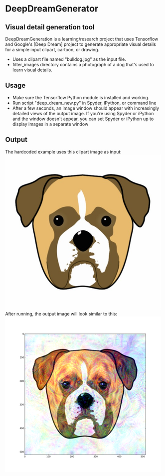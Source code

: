 # DeepDreamGenerator
## Visual detail generation tool

DeepDreamGeneration is a learning/research project that uses Tensorflow and Google's [Deep Dream] project to generate appropriate visual details for a simple input clipart, cartoon, or drawing.

- Uses a clipart file named "bulldog.jpg" as the input file.
- filter_images directory contains a photograph of a dog that's used to learn visual details.

## Usage

- Make sure the Tensorflow Python module is installed and working.
- Run script "deep_dream_new.py" in Spyder, iPython, or command line
- After a few seconds, an image window should appear with increasingly detailed views of the output image.  If you're using Spyder or iPython and the window doesn't appear, you can set Spyder or iPython up to display images in a separate window

## Output
The hardcoded example uses this clipart image as input:  
<img src="https://github.com/jaydmairs/DeepDreamGenerator/blob/main/bulldog.jpg?raw=true" width="500">  
After running, the output image will look similar to this:  
<img src="https://github.com/jaydmairs/DeepDreamGenerator/blob/main/generated_dog.png?raw=true" width="500">  

